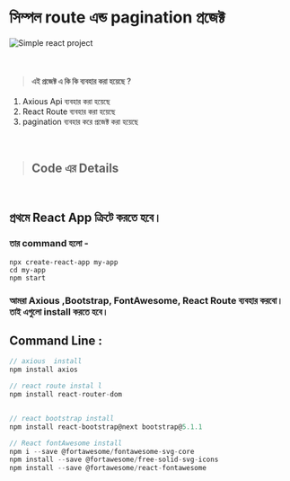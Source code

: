 # সিম্পল route  এন্ড pagination  প্রজেক্ট 
![Simple react project ](https://i.ibb.co/2dhSDgS/screencapture-simple-pagination-react-netlify-app-2021-09-29-04-21-00.png "San Juan Mountains")

<br>

> #### এই প্রজেক্ট এ কি কি ব্যবহার করা  হয়েছে ? 
1. Axious Api  ব্যবহার করা হয়েছে 
1. React Route  ব্যবহার করা  হয়েছে 
1. pagination  ব্যবহার করে  প্রজেক্ট করা হয়েছে 
<br>

> ## Code  এর Details 
<br>

## প্রথমে React App  ক্রিটে করতে হবে।  
### তার command  হলো -

```
npx create-react-app my-app
cd my-app
npm start
```

### আমরা Axious ,Bootstrap, FontAwesome, React Route    ব্যবহার করবো।  তাই এগুলো  install  করতে  হবে। 

##  Command Line : 
```javascript
// axious  install 
npm install axios

// react route instal l 
npm install react-router-dom


// react bootstrap install 
npm install react-bootstrap@next bootstrap@5.1.1

// React fontAwesome install 
npm i --save @fortawesome/fontawesome-svg-core
npm install --save @fortawesome/free-solid-svg-icons
npm install --save @fortawesome/react-fontawesome

```

